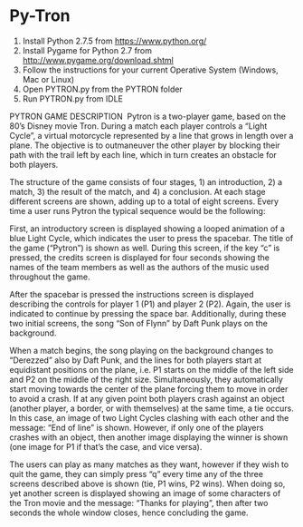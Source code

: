 # Py-Tron

1.	Install Python 2.7.5 from https://www.python.org/ 
2.	Install Pygame for Python 2.7 from http://www.pygame.org/download.shtml
3.	Follow the instructions for your current Operative System (Windows, Mac or Linux)
4.	Open PYTRON.py from the PYTRON folder
5.	Run PYTRON.py from IDLE

PYTRON GAME DESCRIPTION
 Pytron is a two-player game, based on the 80’s Disney movie Tron. During a match each player controls a “Light Cycle”, a virtual motorcycle represented by a line that grows in length over a plane.  The objective is to outmaneuver the other player by blocking their path with the trail left by each line, which in turn creates an obstacle for both players.

The structure of the game consists of four stages, 1) an introduction, 2) a match, 3) the result of the match, and 4) a conclusion. At each stage different screens are shown, adding up to a total of eight screens. Every time a user runs Pytron the typical sequence would be the following:

First, an introductory screen is displayed showing a looped animation of a blue Light Cycle, which indicates the user to press the spacebar. The title of the game (“Pytron”) is shown as well.  During this screen, if the key “c” is pressed, the credits screen is displayed for four seconds showing the names of the team members as well as the authors of the music used throughout the game.

After the spacebar is pressed the instructions screen is displayed describing the controls for player 1 (P1) and player 2 (P2). Again, the user is indicated to continue by pressing the space bar. Additionally, during these two initial screens, the song “Son of Flynn” by Daft Punk plays on the background. 

When a match begins, the song playing on the background changes to “Derezzed” also by Daft Punk, and the lines for both players start at equidistant positions on the plane, i.e. P1 starts on the middle of the left side and P2 on the middle of the right size. Simultaneously, they automatically start moving towards the center of the plane forcing them to move in order to avoid a crash. If at any given point both players crash against an object (another player, a border, or with themselves) at the same time, a tie occurs. In this case, an image of two Light Cycles clashing with each other and the message: “End of line” is shown. However, if only one of the players crashes with an object, then another image displaying the winner is shown (one image for P1 if that’s the case, and vice versa). 

The users can play as many matches as they want, however if they wish to quit the game, they can simply press “q” every time any of the three screens described above is shown (tie, P1 wins, P2 wins). When doing so, yet another screen is displayed showing an image of some characters of the Tron movie and the message: “Thanks for playing”, then after two seconds the whole window closes, hence concluding the game. 
